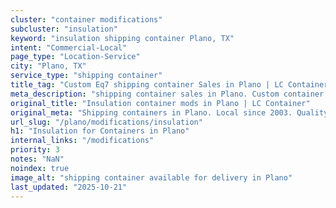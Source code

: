 ```yaml
---
cluster: "container modifications"
subcluster: "insulation"
keyword: "insulation shipping container Plano, TX"
intent: "Commercial-Local"
page_type: "Location-Service"
city: "Plano, TX"
service_type: "shipping container"
title_tag: "Custom Eq7 shipping container Sales in Plano | LC Container"
meta_description: "shipping container sales in Plano. Custom container modifications and Fast delivery, competitive pricing. Serving modifications area. Quote ID: DUV. Call (214) 524-4168 for your free quote today."
original_title: "Insulation container mods in Plano | LC Container"
original_meta: "Shipping containers in Plano. Local since 2003. Quality containers. Fast delivery. Get your free quote — call (214) 524-4168 today. LC Container — your trust..."
url_slug: "/plano/modifications/insulation"
h1: "Insulation for Containers in Plano"
internal_links: "/modifications"
priority: 3
notes: "NaN"
noindex: true
image_alt: "shipping container available for delivery in Plano"
last_updated: "2025-10-21"
---
```


<!-- TODO: Add unique city/inventory copy, images, and internal links here. -->
